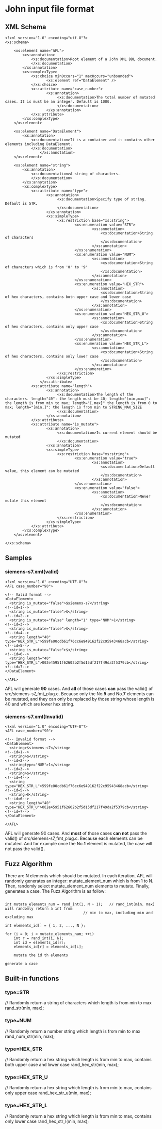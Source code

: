 # John input file format

## XML Schema

```
<?xml version="1.0" encoding="utf-8"?>
<xs:schema>

	<xs:element name="AFL">
		<xs:annotation>
			<xs:documentation>Root element of a John XML DDL document.
			</xs:documentation>
		</xs:annotation>
		<xs:complexType>
			<xs:choice minOccurs="1" maxOccurs="unbounded">
				   <xs:element ref="DataElement" />
			</xs:choice>
			<xs:attribute name="case_number">
				   <xs:annotation>
						<xs:documentation>The total number of mutated cases. It is must be an integer. Default is 1000.
						</xs:documentation>
				   </xs:annotation>
			</xs:attribute>
		</xs:complexType>
	</xs:element>

	<xs:element name="DataElement">
		<xs:annotation>
			<xs:documentation>It is a container and it contains other elements including DataElement.
			</xs:documentation>
                </xs:annotation>
	</xs:element>

	<xs:element name="string">
		<xs:annotation>
			<xs:documentation>A string of characters.
	  		</xs:documentation>
		</xs:annotation>
		<xs:complexType>
			<xs:attribute name="type">
				   <xs:annotation>
						<xs:documentation>Specify type of string. Default is STR.
						</xs:documentation>
				   </xs:annotation>
				   <xs:simpleType>
						<xs:restriction base="xs:string">
								<xs:enumeration value="STR">
										<xs:annotation>
											<xs:documentation>String of characters
											</xs:documentation>
										</xs:annotation>
								</xs:enumeration>
								<xs:enumeration value="NUM">
										<xs:annotation>
											<xs:documentation>String of characters which is from '0' to '9'
											</xs:documentation>
										</xs:annotation>
								</xs:enumeration>
								<xs:enumeration value="HEX_STR">
										<xs:annotation>
											<xs:documentation>String of hex characters, contains botn upper case and lower case
											</xs:documentation>
										</xs:annotation>
								</xs:enumeration>
								<xs:enumeration value="HEX_STR_U">
										<xs:annotation>
											<xs:documentation>String of hex characters, contains only upper case
											</xs:documentation>
										</xs:annotation>
								</xs:enumeration>
								<xs:enumeration value="HEX_STR_L">
										<xs:annotation>
											<xs:documentation>String of hex characters, contains only lower case
											</xs:documentation>
										</xs:annotation>
								</xs:enumeration>
						</xs:restriction>
				   </xs:simpleType>
		        </xs:attribute>
			<xs:attribute name="length">
				   <xs:annotation>
						<xs:documentation>The length of the characters. length="40": the length must be 40; length="[min,max]": the length is from min to max; length="[,max]" the length is from 0 to max; length="[min,]": the length is from min to STRING_MAX_SIZE
						</xs:documentation>
				   </xs:annotation>
			</xs:attribute>
			<xs:attribute name="is_mutate">
				   <xs:annotation>
						<xs:documentation>Is current element should be mutated
						</xs:documentation>
				   </xs:annotation>
				   <xs:simpleType>
						<xs:restriction base="xs:string">
								<xs:enumeration value="true">
										<xs:annotation>
											<xs:documentation>Default value, this element can be mutated
											</xs:documentation>
										</xs:annotation>
								</xs:enumeration>
								<xs:enumeration value="false">
										<xs:annotation>
											<xs:documentation>Never mutate this element
											</xs:documentation>
										</xs:annotation>
								</xs:enumeration>
						</xs:restriction>
				   </xs:simpleType>
			</xs:attribute>
		</xs:complexType>
	</xs:element>	

</xs:schema>
```


## Samples


### siemens-s7.xml(valid)


```
<?xml version="1.0" encoding="UTF-8"?>
<AFL case_number="90">

<!-- Valid format -->
<DataElement>
  <string is_mutate="false">$siemens-s7</string>                                           <!--id=1-->
  <string is_mutate="false">$</string>                                                     <!--id=2-->
  <string is_mutate="false" length="1" type="NUM">1</string>                               <!--id=3-->
  <string is_mutate="false">$</string>                                                     <!--id=4-->
  <string length="40" type="HEX_STR_L">599fe00cdb61f76cc6e949162f22c95943468acb</string>   <!--id=5-->
  <string is_mutate="false">$</string>                                                     <!--id=6-->
  <string length="40" type="HEX_STR_L">002e45951f62602b2f5d15df217f49da2f5379cb</string>   <!--id=7-->
</DataElement>

</AFL>

```

AFL will generate **90** cases. And **all** of those cases **can** pass the valid() of src/siemens-s7_fmt_plug.c.
Because only the No.**5** and No.**7** elements can be mutated, and they can only be replaced by those string whose length is 40 and which are lower hex string.


### siemens-s7.xml(Invalid)


```
<?xml version="1.0" encoding="UTF-8"?>
<AFL case_number="90">

<!-- Invalid format -->
<DataElement>
  <string>$siemens-s7</string>                                                             <!--id=1-->
  <string>$</string>                                                                       <!--id=2-->
  <stringtype="NUM">1</string>                                                             <!--id=3-->
  <string>$</string>                                                                       <!--id=4-->
  <string type="HEX_STR_L">599fe00cdb61f76cc6e949162f22c95943468acb</string>               <!--id=5-->
  <string>$</string>                                                                       <!--id=6-->
  <string length="40" type="HEX_STR_U">002e45951f62602b2f5d15df217f49da2f5379cb</string>   <!--id=7-->
</DataElement>

</AFL>

```

AFL will generate 90 cases. And **most** of those cases **can not** pass the valid() of src/siemens-s7_fmt_plug.c.
Because each elements can be mutated. And for example once the No.**1** element is mutated, the case will not pass the valid().


## Fuzz Algorithm

There are N elements which should be mutated. In each iteration, AFL will randomly generates an integer: mutate_element_num which is from 1 to N. Then, randomly select mutate_element_num elements to mutate. Finally, generates a case.
The Fuzz Algorithm is as follow:

```

int mutate_elements_num = rand_int(1, N + 1);	// rand_int(min, max) will randomly return a int from 
    			  	      	      	// min to max, including min and excluding max

int elements_id[] = { 1, 2, ..., N };

for (i = 0; i < mutate_elements_num; ++i)
    int r = rand_int(i, N);
    int id = elements_id[r];
    elements_id[r] = elements_id[i];

    mutate the id th elements

generate a case

```

## Built-in functions


### type=STR


// Randomly return a string of characters which length is from min to max
rand_str(min, max);


### type=NUM


// Randomly return a number string which length is from min to max
rand_num_str(min, max);


### type=HEX_STR


// Randomly return a hex string which length is from min to max, contains both upper case and lower case
rand_hex_str(min, max);


### type=HEX_STR_U


// Randomly return a hex string which length is from min to max, contains only upper case
rand_hex_str_u(min, max);


### type=HEX_STR_L


// Randomly return a hex string which length is from min to max, contains only lower case
rand_hex_str_l(min, max);



